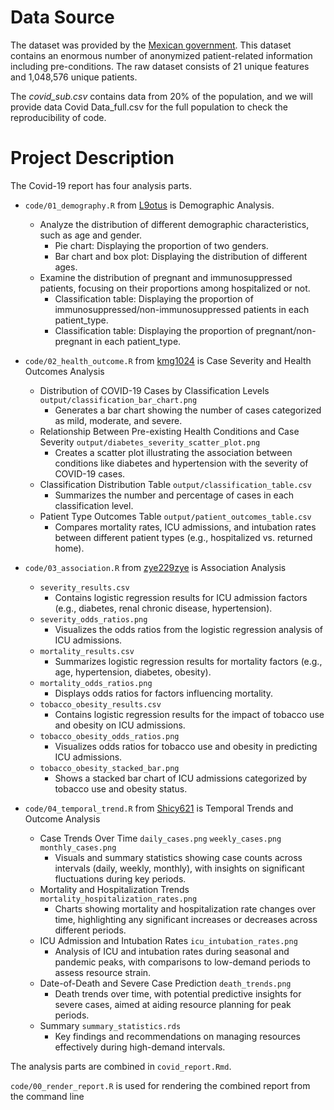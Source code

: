 # Data Source

The dataset was provided by the [Mexican government](https://datos.gob.mx/busca/dataset/informacion-referente-a-casos-covid-19-en-mexico). This dataset contains an enormous number of anonymized patient-related information including pre-conditions. The raw dataset consists of 21 unique features and 1,048,576 unique patients.

The *covid_sub.csv* contains data from 20% of the population, and we will provide data Covid Data_full.csv for the full population to check the reproducibility of code.


# Project Description

The Covid-19 report has four analysis parts.


- `code/01_demography.R` from [L9otus](https://github.com/L9otus/DATA550-Midterm) is Demographic Analysis.
  - Analyze the distribution of different demographic characteristics, such as age and gender.
    - Pie chart: Displaying the proportion of two genders.
    - Bar chart and box plot: Displaying the distribution of different ages.
  - Examine the distribution of pregnant and immunosuppressed patients, focusing on their proportions among hospitalized or not.
    - Classification table: Displaying the proportion of immunosuppressed/non-immunosuppressed patients in each patient_type.
    - Classification table: Displaying the proportion of pregnant/non-pregnant in each patient_type.


- `code/02_health_outcome.R` from [kmg1024](https://github.com/kmg1024/DATA550-Midterm) is Case Severity and Health Outcomes Analysis
  - Distribution of COVID-19 Cases by Classification Levels `output/classification_bar_chart.png`
    - Generates a bar chart showing the number of cases categorized as mild, moderate, and severe.
  - Relationship Between Pre-existing Health Conditions and Case Severity `output/diabetes_severity_scatter_plot.png`
    - Creates a scatter plot illustrating the association between conditions like diabetes and hypertension with the severity of COVID-19 cases.
  - Classification Distribution Table `output/classification_table.csv`
    - Summarizes the number and percentage of cases in each classification level.
  - Patient Type Outcomes Table `output/patient_outcomes_table.csv`
    - Compares mortality rates, ICU admissions, and intubation rates between different patient types (e.g., hospitalized vs. returned home).


- `code/03_association.R` from [zye229zye](https://github.com/zye229zye/DATA550-Midterm) is Association Analysis
  - `severity_results.csv`
    - Contains logistic regression results for ICU admission factors (e.g., diabetes, renal chronic disease, hypertension).
  - `severity_odds_ratios.png`
    - Visualizes the odds ratios from the logistic regression analysis of ICU admissions.
  - `mortality_results.csv`
    - Summarizes logistic regression results for mortality factors (e.g., age, hypertension, diabetes, obesity).
  - `mortality_odds_ratios.png`
    - Displays odds ratios for factors influencing mortality.
  - `tobacco_obesity_results.csv`
    - Contains logistic regression results for the impact of tobacco use and obesity on ICU admissions.
  - `tobacco_obesity_odds_ratios.png`
    - Visualizes odds ratios for tobacco use and obesity in predicting ICU admissions.
  - `tobacco_obesity_stacked_bar.png`
    - Shows a stacked bar chart of ICU admissions categorized by tobacco use and obesity status.


- `code/04_temporal_trend.R` from [Shicy621](https://github.com/Shicy621/DATA550-Midterm) is Temporal Trends and Outcome Analysis
  - Case Trends Over Time `daily_cases.png` `weekly_cases.png` `monthly_cases.png`
    - Visuals and summary statistics showing case counts across intervals (daily, weekly, monthly), with insights on significant fluctuations during key periods.
  - Mortality and Hospitalization Trends `mortality_hospitalization_rates.png`
    - Charts showing mortality and hospitalization rate changes over time, highlighting any significant increases or decreases across different periods.
  - ICU Admission and Intubation Rates `icu_intubation_rates.png`
    - Analysis of ICU and intubation rates during seasonal and pandemic peaks, with comparisons to low-demand periods to assess resource strain.
  - Date-of-Death and Severe Case Prediction `death_trends.png`
    - Death trends over time, with potential predictive insights for severe cases, aimed at aiding resource planning for peak periods.
  - Summary `summary_statistics.rds`
    - Key findings and recommendations on managing resources effectively during high-demand intervals.


The analysis parts are combined in `covid_report.Rmd`.

`code/00_render_report.R` is used for rendering the combined report from the command line